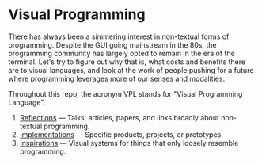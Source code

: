 # Visual Programming

There has always been a simmering interest in non-textual forms of programming. Despite the GUI going mainstream in the 80s, the programming community has largely opted to remain in the era of the terminal. Let's try to figure out why that is, what costs and benefits there are to visual languages, and look at the work of people pushing for a future where programming leverages more of our senses and modalities.

Throughout this repo, the acronym VPL stands for "Visual Programming Language".

1. [Reflections](reflections.md) — Talks, articles, papers, and links broadly about non-textual programming.
1. [Implementations](implementations.md) — Specific products, projects, or prototypes.
1. [Inspirations](inspirations.md) — Visual systems for things that only loosely resemble programming.
